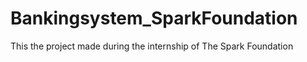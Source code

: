 # Bankingsystem_SparkFoundation
This the project made during the internship of The Spark Foundation
